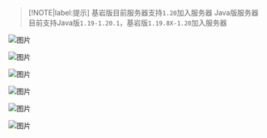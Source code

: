 > [!NOTE|label:提示]
> 基岩版目前服务器支持`1.20`加入服务器
> Java版服务器目前支持Java版`1.19-1.20.1`，基岩版`1.19.8X-1.20`加入服务器

![图片](http://play.hmmc.top:2222/status_img?host=play.hmmc.top:19132)

![图片](http://play.hmmc.top:2222/status_img?host=play.hmmc.top:19133)

![图片](http://play.hmmc.top:2222/status_img?host=play.hmmc.top:19134)

![图片](http://play.hmmc.top:2222/status_img?host=play.hmmc.top:54056)

![图片](http://play.hmmc.top:2222/status_img?host=play.hmmc.top:25565)

![图片](http://play.hmmc.top:2222/status_img?host=play.hmmc.top:25566)
